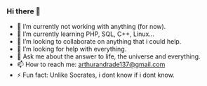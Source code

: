 ### Hi there 👋

- 🔭 I’m currently not working with anything (for now).
- 🌱 I’m currently learning PHP, SQL, C++, Linux...
- 👯 I’m looking to collaborate on anything that i could help.
- 🤔 I’m looking for help with everything.
- 💬 Ask me about the answer to life, the universe and everything.
- 📫 How to reach me: arthurandrade137@gmail.com
- ⚡ Fun fact: Unlike Socrates, i dont know if i dont know.
<!--
**arthurandrade369/arthurandrade369** is a ✨ _special_ ✨ repository because its `README.md` (this file) appears on your GitHub profile.

Here are some ideas to get you started:

- 🔭 I’m currently working on ...
- 🌱 I’m currently learning ...
- 👯 I’m looking to collaborate on ...
- 🤔 I’m looking for help with ...
- 💬 Ask me about ...
- 📫 How to reach me: ...
- 😄 Pronouns: ...
- ⚡ Fun fact: ...
-->
